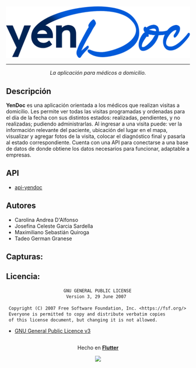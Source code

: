 <p align="center">
  <img src="assets/images/logo.png" width="600px">
</p>

---

<p align="center">
<i>La aplicación para médicos a domicilio.</i>  
</p>

## Descripción

**YenDoc** es una aplicación orientada a los médicos que realizan visitas a domicilio. Les permite ver todas las visitas programadas y ordenadas para el día de la fecha con sus distintos estados: realizadas, pendientes, y no realizadas; pudiendo administrarlas.
Al ingresar a una visita puede: ver la información relevante del paciente, ubicación del lugar en el mapa, visualizar y agregar fotos de la visita, colocar el diagnóstico final y pasarla al estado correspondiente.
Cuenta con una API para conectarse a una base de datos de donde obtiene los datos necesarios para funcionar, adaptable a empresas.

## API

- [api-yendoc](https://github.com/tedyfrba/YenDoc)

## Autores

- Carolina Andrea D'Alfonso</br>
- Josefina Celeste Garcia Sardella</br>
- Maximiliano Sebastián Quiroga</br>
- Tadeo German Granese

## Capturas:

## Licencia:

```
                      GNU GENERAL PUBLIC LICENSE
                       Version 3, 29 June 2007

 Copyright (C) 2007 Free Software Foundation, Inc. <https://fsf.org/>
 Everyone is permitted to copy and distribute verbatim copies
 of this license document, but changing it is not allowed.

```

- [GNU General Public Licence v3](LICENCE.rmd)

##

<p align="center">
  Hecho en <b><a href="https://flutter.dev/">Flutter</a></b>
</p>
<p align="center">
  <img src="https://storage.googleapis.com/cms-storage-bucket/4fd5520fe28ebf839174.svg" width="113px"/>
</p>
